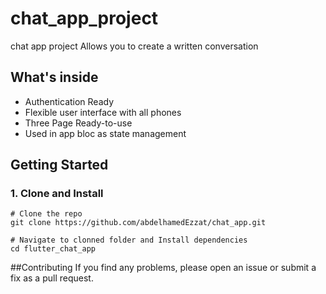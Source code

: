 # chat_app_project

chat app project Allows you to create a written conversation

## What's inside

 - Authentication Ready 
 - Flexible user interface with all phones
 - Three Page Ready-to-use
 - Used in app bloc as state management

## Getting Started


### 1. Clone and Install
```
# Clone the repo
git clone https://github.com/abdelhamedEzzat/chat_app.git

# Navigate to clonned folder and Install dependencies
cd flutter_chat_app

```
##Contributing
If you find any problems, please open an issue or submit a fix as a pull request.
